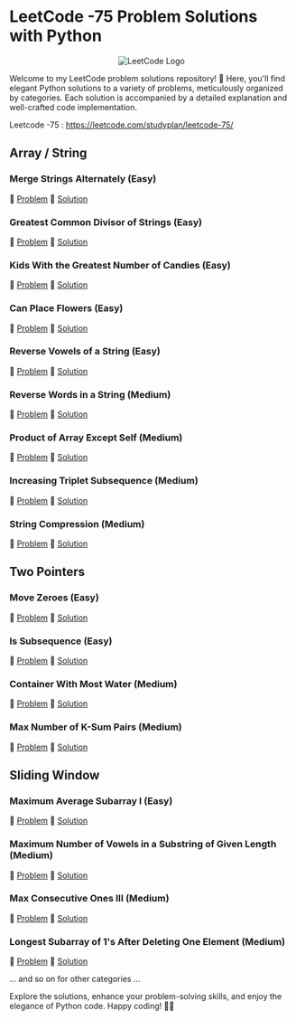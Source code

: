 # LeetCode -75 Problem Solutions with Python

<p align="center">
  <img src="https://leetcode.com/static/images/LeetCode_logo.png" alt="LeetCode Logo"/>
</p>

Welcome to my LeetCode problem solutions repository! 🚀 Here, you'll find elegant Python solutions to a variety of problems, meticulously organized by categories. Each solution is accompanied by a detailed explanation and well-crafted code implementation.

Leetcode -75 : https://leetcode.com/studyplan/leetcode-75/

## Array / String

### Merge Strings Alternately (Easy)
🔗 [Problem](https://leetcode.com/problems/merge-strings-alternately/)
📄 [Solution](array_string/merge_strings_alternately.py)

### Greatest Common Divisor of Strings (Easy)
🔗 [Problem](https://leetcode.com/problems/greatest-common-divisor-of-strings/)
📄 [Solution](array_string/gcd_of_strings.py)

### Kids With the Greatest Number of Candies (Easy)
🔗 [Problem](https://leetcode.com/problems/kids-with-the-greatest-number-of-candies/)
📄 [Solution](array_string/kids_with_candies.py)

### Can Place Flowers (Easy)
🔗 [Problem](https://leetcode.com/problems/can-place-flowers/)
📄 [Solution](array_string/can_place_flowers.py)

### Reverse Vowels of a String (Easy)
🔗 [Problem](https://leetcode.com/problems/reverse-vowels-of-a-string/)
📄 [Solution](array_string/reverse_vowels.py)

### Reverse Words in a String (Medium)
🔗 [Problem](https://leetcode.com/problems/reverse-words-in-a-string/)
📄 [Solution](array_string/reverse_words.py)

### Product of Array Except Self (Medium)
🔗 [Problem](https://leetcode.com/problems/product-of-array-except-self/)
📄 [Solution](array_string/product_except_self.py)

### Increasing Triplet Subsequence (Medium)
🔗 [Problem](https://leetcode.com/problems/increasing-triplet-subsequence/)
📄 [Solution](array_string/increasing_triplet_subsequence.py)

### String Compression (Medium)
🔗 [Problem](https://leetcode.com/problems/string-compression/)
📄 [Solution](array_string/string_compression.py)

## Two Pointers

### Move Zeroes (Easy)
🔗 [Problem](https://leetcode.com/problems/move-zeroes/)
📄 [Solution](two_pointers/move_zeroes.py)

### Is Subsequence (Easy)
🔗 [Problem](https://leetcode.com/problems/is-subsequence/)
📄 [Solution](two_pointers/is_subsequence.py)

### Container With Most Water (Medium)
🔗 [Problem](https://leetcode.com/problems/container-with-most-water/)
📄 [Solution](two_pointers/container_with_most_water.py)

### Max Number of K-Sum Pairs (Medium)
🔗 [Problem](https://leetcode.com/problems/max-number-of-k-sum-pairs/)
📄 [Solution](two_pointers/max_k_sum_pairs.py)

## Sliding Window

### Maximum Average Subarray I (Easy)
🔗 [Problem](https://leetcode.com/problems/maximum-average-subarray-i/)
📄 [Solution](sliding_window/max_average_subarray.py)

### Maximum Number of Vowels in a Substring of Given Length (Medium)
🔗 [Problem](https://leetcode.com/problems/maximum-number-of-vowels-in-a-substring-of-given-length/)
📄 [Solution](sliding_window/max_vowels_substring.py)

### Max Consecutive Ones III (Medium)
🔗 [Problem](https://leetcode.com/problems/max-consecutive-ones-iii/)
📄 [Solution](sliding_window/max_consecutive_ones.py)

### Longest Subarray of 1's After Deleting One Element (Medium)
🔗 [Problem](https://leetcode.com/problems/longest-subarray-of-1s-after-deleting-one-element/)
📄 [Solution](sliding_window/longest_subarray_after_deletion.py)

... and so on for other categories ...

Explore the solutions, enhance your problem-solving skills, and enjoy the elegance of Python code. Happy coding! 🎉🐍

